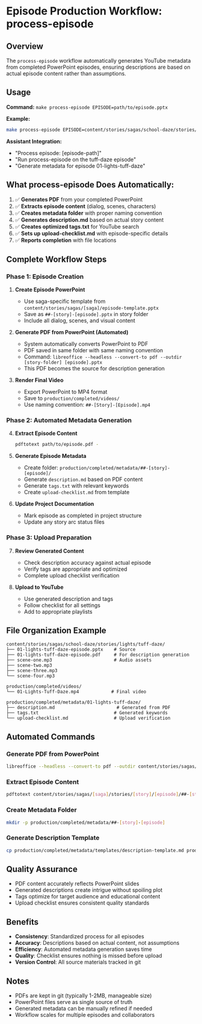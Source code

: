 # Episode Production Workflow: process-episode

## Overview
The `process-episode` workflow automatically generates YouTube metadata from completed PowerPoint episodes, ensuring descriptions are based on actual episode content rather than assumptions.

## Usage
**Command:** `make process-episode EPISODE=path/to/episode.pptx`

**Example:**
```bash
make process-episode EPISODE=content/stories/sagas/school-daze/stories/lights/tuff-daze/01-lights-tuff-daze-episode.pptx
```

**Assistant Integration:**
- "Process episode: [episode-path]"
- "Run process-episode on the tuff-daze episode" 
- "Generate metadata for episode 01-lights-tuff-daze"

## What process-episode Does Automatically:
1. ✅ **Generates PDF** from your completed PowerPoint
2. ✅ **Extracts episode content** (dialog, scenes, characters)
3. ✅ **Creates metadata folder** with proper naming convention
4. ✅ **Generates description.md** based on actual story content
5. ✅ **Creates optimized tags.txt** for YouTube search
6. ✅ **Sets up upload-checklist.md** with episode-specific details
7. ✅ **Reports completion** with file locations

## Complete Workflow Steps

### Phase 1: Episode Creation
1. **Create Episode PowerPoint**
   - Use saga-specific template from `content/stories/sagas/[saga]/episode-template.pptx`
   - Save as `##-[story]-[episode].pptx` in story folder
   - Include all dialog, scenes, and visual content

2. **Generate PDF from PowerPoint (Automated)**
   - System automatically converts PowerPoint to PDF
   - PDF saved in same folder with same naming convention
   - Command: `libreoffice --headless --convert-to pdf --outdir [story-folder] [episode].pptx`
   - This PDF becomes the source for description generation

3. **Render Final Video**
   - Export PowerPoint to MP4 format
   - Save to `production/completed/videos/`
   - Use naming convention: `##-[Story]-[Episode].mp4`

### Phase 2: Automated Metadata Generation
4. **Extract Episode Content**
   ```bash
   pdftotext path/to/episode.pdf -
   ```

5. **Generate Episode Metadata**
   - Create folder: `production/completed/metadata/##-[story]-[episode]/`
   - Generate `description.md` based on PDF content
   - Generate `tags.txt` with relevant keywords
   - Create `upload-checklist.md` from template

6. **Update Project Documentation**
   - Mark episode as completed in project structure
   - Update any story arc status files

### Phase 3: Upload Preparation
7. **Review Generated Content**
   - Check description accuracy against actual episode
   - Verify tags are appropriate and optimized
   - Complete upload checklist verification

8. **Upload to YouTube**
   - Use generated description and tags
   - Follow checklist for all settings
   - Add to appropriate playlists

## File Organization Example
```
content/stories/sagas/school-daze/stories/lights/tuff-daze/
├── 01-lights-tuff-daze-episode.pptx    # Source
├── 01-lights-tuff-daze-episode.pdf     # For description generation
├── scene-one.mp3                       # Audio assets
├── scene-two.mp3
├── scene-three.mp3
└── scene-four.mp3

production/completed/videos/
└── 01-Lights-Tuff-Daze.mp4            # Final video

production/completed/metadata/01-lights-tuff-daze/
├── description.md                       # Generated from PDF
├── tags.txt                            # Generated keywords
└── upload-checklist.md                 # Upload verification
```

## Automated Commands

### Generate PDF from PowerPoint
```bash
libreoffice --headless --convert-to pdf --outdir content/stories/sagas/[saga]/stories/[story]/[episode]/ content/stories/sagas/[saga]/stories/[story]/[episode]/##-[story]-[episode].pptx
```

### Extract Episode Content
```bash
pdftotext content/stories/sagas/[saga]/stories/[story]/[episode]/##-[story]-[episode].pdf -
```

### Create Metadata Folder
```bash
mkdir -p production/completed/metadata/##-[story]-[episode]
```

### Generate Description Template
```bash
cp production/completed/metadata/templates/description-template.md production/completed/metadata/##-[story]-[episode]/description.md
```

## Quality Assurance
- PDF content accurately reflects PowerPoint slides
- Generated descriptions create intrigue without spoiling plot
- Tags optimize for target audience and educational content
- Upload checklist ensures consistent quality standards

## Benefits
- **Consistency**: Standardized process for all episodes
- **Accuracy**: Descriptions based on actual content, not assumptions
- **Efficiency**: Automated metadata generation saves time
- **Quality**: Checklist ensures nothing is missed before upload
- **Version Control**: All source materials tracked in git

## Notes
- PDFs are kept in git (typically 1-2MB, manageable size)
- PowerPoint files serve as single source of truth
- Generated metadata can be manually refined if needed
- Workflow scales for multiple episodes and collaborators

